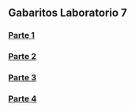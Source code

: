 ## Gabaritos Laboratorio 7

### [Parte 1](https://github.com/corelioBH/design-app-java/tree/Gabarito/Programacao%20Funcional/src/gabarito/laboratorio7/parte1)
### [Parte 2](https://github.com/corelioBH/design-app-java/tree/Gabarito/Programacao%20Funcional/src/gabarito/laboratorio7/parte2)
### [Parte 3](https://github.com/corelioBH/design-app-java/tree/Gabarito/Programacao%20Funcional/src/gabarito/laboratorio7/parte3)
### [Parte 4](https://github.com/corelioBH/design-app-java/tree/Gabarito/Programacao%20Funcional/src/gabarito/laboratorio7/parte4)